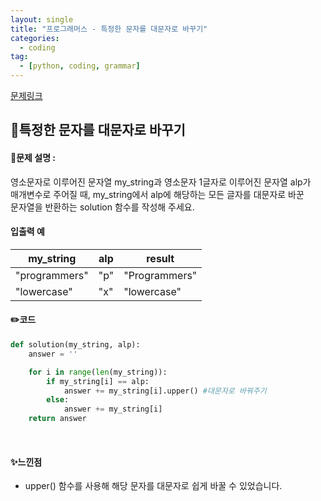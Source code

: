 ```yaml
---
layout: single
title: "프로그래머스 - 특정한 문자를 대문자로 바꾸기"
categories: 
  - coding
tag:
  - [python, coding, grammar]
--- 
```

[문제링크](https://school.programmers.co.kr/learn/courses/30/lessons/181873)  

## 📌특정한 문자를 대문자로 바꾸기
#### 📖문제 설명 : 
영소문자로 이루어진 문자열 my_string과 영소문자 1글자로 이루어진 문자열 alp가   
매개변수로 주어질 때, my_string에서 alp에 해당하는 모든 글자를 대문자로 바꾼  
문자열을 반환하는 solution 함수를 작성해 주세요.


#### 입출력 예  

|my_string|alp|result|
|---|---|---|
|"programmers"|"p"|"Programmers"|
|"lowercase"|"x"|"lowercase"|  


#### ✏️코드
```python
def solution(my_string, alp):
    answer = ''

    for i in range(len(my_string)):
        if my_string[i] == alp:
            answer += my_string[i].upper() #대문자로 바꿔주기
        else:
            answer += my_string[i]
    return answer
```

<br>

#### ✨느낀점 
- upper() 함수를 사용해 해당 문자를 대문자로 쉽게 바꿀 수 있었습니다. 
